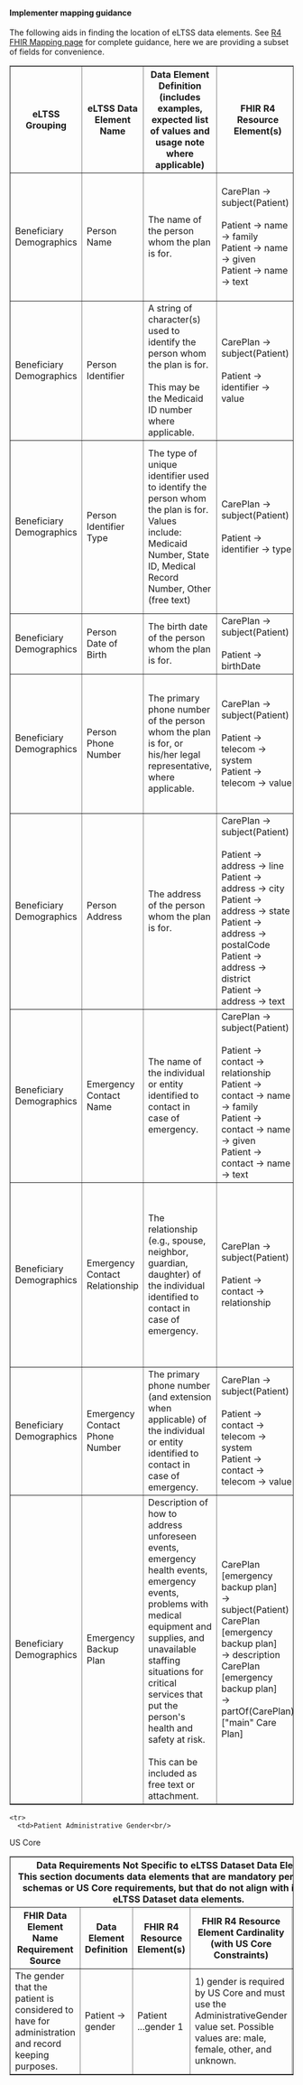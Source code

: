 #### Implementer mapping guidance
The following aids in finding the location of eLTSS data elements. See [R4 FHIR Mapping page](eLTSS_to_FHIR_R4_element.html) for complete guidance, here we are providing a subset of fields for convenience. 

<table border="1">
    <tr>
      <th>eLTSS Grouping</th>
      <th>eLTSS Data Element Name</th>
      <th>Data Element Definition (includes examples, expected list of values and usage note where applicable)</th>
      <th>FHIR R4 Resource Element(s)</th>
      <th>FHIR R4 Resource Element Cardinality (with US Core Constraints)</th>
      <th>Additional Mapping Details</th>
	  <th class="stu-note">Important change</th>
    </tr>
    <tr>
      <td>Beneficiary Demographics</td>
      <td>Person Name</td>
      <td>The name of the person whom the plan is for.</td>
      <td>CarePlan &#8594; subject(Patient)<br/>
<br/>
Patient &#8594; name &#8594; family<br/>
Patient &#8594; name &#8594; given<br/>
Patient &#8594; name &#8594; text</td>
      <td>CarePlan<br/>
...subject(Patient) 1<br/>
......name 1..*<br/>
.........family 1<br/>
.........given 1..*<br/>
.........text 0..1</td>
      <td>1) Will use CarePlan &#8594; subject to reference the Patient for the care plan being developed. FHIR requires that CarePlan includes a subject.<br/>
2) given is used for both first name &amp; MI, so need more than one.<br/>
3) family is a string with the person's surname.<br/>
4) text is a string that contains the full name of the person.<br/>
5) Per US Core 1.0.1, each Patient must have at least one name, and each name must include family and given.</td>
    </tr>
    <tr>
      <td>Beneficiary Demographics</td>
      <td>Person Identifier</td>
      <td>A string of character(s) used to identify the person whom the plan is for.<br/>
<br/>
This may be the Medicaid ID number where applicable.</td>
      <td>CarePlan &#8594; subject(Patient)<br/>
<br/>
Patient &#8594; identifier &#8594; value</td>
      <td>CarePlan<br/>
...subject(Patient) 1<br/>
......identifier 1..*<br/>
.........value 1<br/>
.........system 1</td>
      <td>1) Will use CarePlan &#8594; subject to reference the Patient for the care plan being developed. FHIR requires that CarePlan includes a subject.<br/>
2) identifier is of type Identifier. value is a text element.<br/>
3) Per US Core 1.0.1, each Patient must have at least 1 identifier, and each identifier must include a value and system. system is the namespace for the identifier value.</td>
    </tr>
    <tr>
      <td>Beneficiary Demographics</td>
      <td>Person Identifier Type</td>
      <td>The type of unique identifier used to identify the person whom the plan is for.<br/>
Values include: Medicaid Number, State ID, Medical Record Number, Other (free text)</td>
      <td>CarePlan &#8594; subject(Patient)<br/>
<br/>
Patient &#8594; identifier &#8594; type</td>
      <td>CarePlan<br/>
...subject(Patient) 1<br/>
......identifier 1..*<br/>
.........type 0..1</td>
      <td>1) Will use CarePlan &#8594; subject to reference the Patient for the care plan being developed. FHIR requires that CarePlan includes a subject.<br/>
2) If we have the identifier, we need to be know the type.<br/>
3) type is a CodeableConcept with an extensible value set with values defined <A href="https://www.hl7.org/fhir/valueset-identifier-type.html">here</A>. <br/>  Medical Record Number is available in the documented code list. LOINC includes Medicaid Number (45400-9) and Social Security Number (45396-9). State ID is covered by the "SB" (Social Beneficiary) code value documented in the FHIR codeset at http://hl7.org/fhir/identifier-type. "Other" can be handled with the text element that is part of the Codeable Concept.</td>
    </tr>
    <tr>
      <td>Beneficiary Demographics</td>
      <td>Person Date of Birth</td>
      <td>The birth date of the person whom the plan is for.</td>
      <td>CarePlan &#8594; subject(Patient)<br/>
<br/>
Patient &#8594; birthDate</td>
      <td>CarePlan<br/>
...subject(Patient) 1<br/>
......birthDate 0..1</td>
      <td>1) Will use CarePlan &#8594; subject to reference the Patient for the care plan being developed. FHIR requires that CarePlan includes a subject.<br/>
2) birthDate is in the form "1951-06-04". </td>
    </tr>
    <tr>
      <td>Beneficiary Demographics</td>
      <td>Person Phone Number</td>
      <td>The primary phone number of the person whom the plan is for, or his/her legal representative, where applicable.</td>
      <td>CarePlan &#8594; subject(Patient)<br/>
<br/>
Patient &#8594; telecom &#8594; system<br/>
Patient &#8594; telecom &#8594; value</td>
      <td>CarePlan<br/>
...subject(Patient) 1<br/>
......telecom 0..*<br/>
.........value 0..1<br/>
.........system 0..1</td>
      <td>1) Will use CarePlan &#8594; subject to reference the Patient for the care plan being developed. FHIR requires that CarePlan includes a subject.<br/>
2) telecom is of type ContactPoint which contains elements to populate for the phone number.<br/>
3) system is required by FHIR if value is provided, and can be: phone | fax | email | pager | url | sms | other. For the eLTSS phone number, system should be provided as "phone".<br/>
4) Per FHIR, phone # should be formatted according to ITU-T E.123, so "(555) 675 5745" or "+22 555 675 5745".</td>
    </tr>
    <tr>
      <td>Beneficiary Demographics</td>
      <td>Person Address</td>
      <td>The address of the person whom the plan is for.</td>
      <td>CarePlan &#8594; subject(Patient)<br/>
<br/>
Patient &#8594; address &#8594; line<br/>
Patient &#8594; address &#8594; city<br/>
Patient &#8594; address &#8594; state<br/>
Patient &#8594; address &#8594; postalCode<br/>
Patient &#8594; address &#8594; district<br/>
Patient &#8594; address &#8594; text</td>
      <td>CarePlan<br/>
...subject(Patient) 1<br/>
......address 0..*<br/>
.........line 0..*<br/>
.........city 0..1<br/>
.........state 0..1<br/>
.........postalCode 0..1<br/>
.........district 0..1<br/>
.........text 0..1</td>
      <td>1) Will use CarePlan &#8594; subject to reference the Patient for the care plan being developed. FHIR requires that CarePlan includes a subject.<br/>
2) text is the full (not broken out) address.<br/>
3) line includes street name, number and suffix (e.g. 123 Main St.).<br/>
4) Information such as apt #, floor &amp; room #, etc. also go into line, generally as a separate data element.<br/>
5) district covers county.</td>
    </tr>
    <tr>
      <td>Beneficiary Demographics</td>
      <td>Emergency <br/>
Contact Name</td>
      <td>The name of the individual or entity identified to contact in case of emergency.</td>
      <td>CarePlan &#8594; subject(Patient)<br/>
<br/>
Patient &#8594; contact &#8594; relationship<br/>
Patient &#8594; contact &#8594; name &#8594; family<br/>
Patient &#8594; contact &#8594; name &#8594; given<br/>
Patient &#8594; contact &#8594; name &#8594; text</td>
      <td>CarePlan<br/>
...subject(Patient) 1<br/>
......contact 0..*<br/>
.........relationship 1..*<br/>
.........name 0..1<br/>
............family 0..1<br/>
............given 0..*<br/>
............text 0..1</td>
      <td>1) Will use CarePlan &#8594; subject to reference the Patient for the care plan being developed. FHIR requires that CarePlan includes a subject.<br/>
2) Emergency contact is indicated using a relationship value "C".<br/>
3) If contact is provided, relationship needs to be provided to indicate this is an emergency contact.<br/>
4) given is used for both first name &amp; MI, so need more than one.<br/>
5) family is a string with the person's surname.<br/>
6) text is a string with the full name of the person.</td>
    </tr>
    <tr>
      <td>Beneficiary Demographics</td>
      <td>Emergency <br/>
Contact Relationship</td>
      <td>The relationship (e.g., spouse, neighbor, guardian, daughter) of the individual identified to contact in case of emergency.</td>
      <td>CarePlan &#8594; subject(Patient)<br/>
<br/>
Patient &#8594; contact &#8594; relationship</td>
      <td>CarePlan<br/>
...subject(Patient) 1<br/>
......contact 0..*<br/>
.........relationship 1..*</td>
      <td>1) Will use CarePlan &#8594; subject to reference the Patient for the care plan being developed. FHIR requires that CarePlan includes a subject.<br/>
2) Emergency contact is indicated using a relationship value "C".<br/>
Other contact codes can be found here: https://www.hl7.org/fhir/v2/0131/index.html<br/>
3) The emergency contact would have two relationship data elements, one to indicate that it is an emergency contact and one to indicate the relationship between the patient and the contact (such as "next-of-kin").<br/>
4) There are other value sets that could be used to provide more detail, for example daughter or neighbor. Can use the value set http://www.hl7.org/implement/standards/fhir/valueset-relatedperson-relationshiptype.html</td>
    </tr>
    <tr>
      <td>Beneficiary Demographics</td>
      <td>Emergency <br/>
Contact Phone Number</td>
      <td>The primary phone number (and extension when applicable) of the individual or entity identified to contact in case of emergency.</td>
      <td>CarePlan &#8594; subject(Patient)<br/>
<br/>
Patient &#8594; contact &#8594; telecom &#8594; system<br/>
Patient &#8594; contact &#8594; telecom &#8594; value</td>
      <td>CarePlan<br/>
...subject(Patient) 1<br/>
......contact 0..*<br/>
.........telecom 0..*<br/>
............value 0..1<br/>
............system 0..1</td>
      <td>1) Will use CarePlan &#8594; subject to reference the Patient for the care plan being developed. FHIR requires that CarePlan includes a subject.<br/>
2) telecom is of type ContactPoint which contains elements to populate for the phone number.<br/>
3) system is required if value is provided, and can be: phone, fax, email, pager, url, sms, or other.<br/>
4) Per FHIR, phone # should be formatted according to ITU-T E.123, so "(555) 675 5745" or "+22 555 675 5745".</td>
    </tr>
    <tr>
      <td>Beneficiary Demographics</td>
      <td>Emergency Backup Plan</td>
      <td>Description of how to address unforeseen events, emergency health events, emergency events, problems with medical equipment and supplies, and unavailable staffing situations for critical services that put the person's health and safety at risk.<br/>
<br/>
This can be included as free text or attachment.</td>
      <td>CarePlan [emergency backup plan]<br/>
         &#8594; subject(Patient)<br/>
CarePlan [emergency backup plan]<br/>
         &#8594; description<br/>
CarePlan [emergency backup plan]<br/>
         &#8594; partOf(CarePlan) ["main" Care Plan]<br/></td>
      <td>CarePlan<br/>
...subject(Patient) 1<br/>
...description 0..1<br/>
...part of(CarePlan) 0..*<br/>
</td>
      <td>1) The CarePlan resource containing the emergency backup plan refers to the "main" CarePlan resource, rather than the other way around, by using the emergency backup plan CarePlan &#8594; partOf data element to reference the "main" CarePlan data element.<br/>
2) FHIR requires that CarePlan includes a subject.<br/>
3) description contains the text of the Emergency Backup Plan if provided as text.<br/>
4) type indicates the kind of document, but the documented preferred LOINC value set does not include anything corresponding to an emergency backup plan. Therefore we can use the Codeable Concept's text data element to indicate "Emergency Backup Plan". (type is mandatory in FHIR 3.0.1, but optional in the R4 draft.)<br/></td>
    </tr>
  </table>
  
  <table border="1">
    <tr>
      <th colspan="5">Data Requirements Not Specific to eLTSS Dataset Data Elements<br/>
This section documents data elements that are mandatory per FHIR XML schemas or US Core requirements, but that do not align with individual eLTSS Dataset data elements.</th>
    </tr>
    <tr>
      <th>FHIR Data Element Name<br/>
Requirement Source</th>
      <th>Data Element Definition</th>
      <th>FHIR R4 Resource Element(s)</th>
      <th>FHIR R4 Resource Element Cardinality (with US Core Constraints)</th>
      <th>Additional Mapping Details</th>
    </tr>
	
    <tr>
      <td>Patient Administrative Gender<br/>
US Core</td>
      <td>The gender that the patient is considered to have for administration and record keeping purposes.</td>
      <td>Patient &#8594; gender</td>
      <td>Patient<br/>
...gender 1</td>
      <td>1) gender is required by US Core and must use the AdministrativeGender value set. Possible values are: male, female, other, and unknown.</td>
    </tr>

  </table>